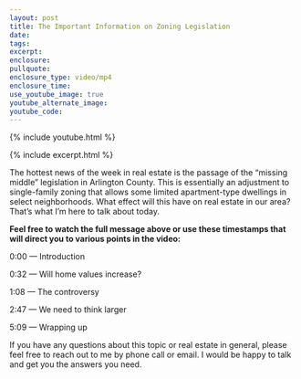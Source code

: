```yaml
---
layout: post
title: The Important Information on Zoning Legislation
date:
tags:
excerpt:
enclosure:
pullquote:
enclosure_type: video/mp4
enclosure_time:
use_youtube_image: true
youtube_alternate_image:
youtube_code:
---
```

{% include youtube.html %}

{% include excerpt.html %}

The hottest news of the week in real estate is the passage of the “missing middle” legislation in Arlington County. This is essentially an adjustment to single-family zoning that allows some limited apartment-type dwellings in select neighborhoods. What effect will this have on real estate in our area? That’s what I’m here to talk about today.&nbsp;

**Feel free to watch the full message above or use these timestamps that will direct you to various points in the video:**

0:00 — Introduction&nbsp;

0:32 — Will home values increase?

1:08 — The controversy

2:47 — We need to think larger

5:09 — Wrapping up

If you have any questions about this topic or real estate in general, please feel free to reach out to me by phone call or email. I would be happy to talk and get you the answers you need.